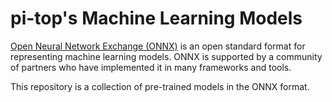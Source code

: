# pi-top's Machine Learning Models

[Open Neural Network Exchange (ONNX)](http://onnx.ai) is an open standard format for representing machine learning models. ONNX is supported by a community of partners who have implemented it in many frameworks and tools.

This repository is a collection of pre-trained models in the ONNX format.

<!-- We have standardized on [Git LFS (Large File Storage)](https://git-lfs.github.com/) to store ONNX model files. To download an ONNX model, navigate to the appropriate Github page and click the `Download` button on the top right.

TODO: add information about how these models were made, what they represent and to use them. Discuss the SDK. -->

